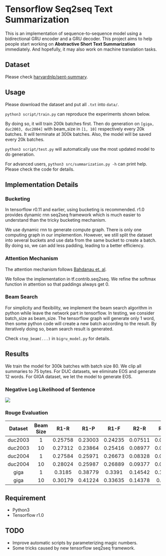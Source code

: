 # Tensorflow Seq2seq Text Summarization

This is an implementation of sequence-to-sequence model using a bidirectional GRU encoder and a GRU decoder. This project aims to help people start working on **Abstractive Short Text Summarization** immediately. And hopefully, it may also work on machine translation tasks. 

## Dataset
Please check [harvardnlp/sent-summary](https://github.com/harvardnlp/sent-summary).

## Usage
Please download the dataset and put all `.txt` into `data/`. 

```python3 script/train.py``` can reproduce the experiments shown below. 

By doing so, it will train 200k batches first. Then do generation on `[giga, duc2003, duc2004]` with beam_size in `[1, 10]` respectively every 20k batches. It will terminate at 300k batches. Also, the model will be saved every 20k batches. 

```python3 script/test.py``` will automatically use the most updated model to do generation. 

For advanced users, ```python3 src/summarization.py -h``` can print help. Please check the code for details. 

## Implementation Details

### Bucketing
In tensorflow r0.11 and earlier, using bucketing is recommended. r1.0 provides dynamic rnn seq2seq framework which is much easier to understand than the tricky bucketing mechanism. 

We use dynamic rnn to generate compute graph. There is only one computing graph in our implemention. However, we still split the dataset into several buckets and use data from the same bucket to create a batch. By doing so, we can add less padding, leading to a better efficiency. 

### Attention Mechanism
The attention mechanism follows [Bahdanau et. al](https://arxiv.org/abs/1409.0473).

We follow the implementation in tf.contrib.seq2seq. We refine the softmax function in attention so that paddings always get 0. 

### Beam Search
For simplicity and flexibility, we implement the beam search algorithm in python while leave the network part in tensorflow. In testing, we consider batch\_size as beam\_size. The tensorflow graph will generate only 1 word, then some python code will create a new batch according to the result. By iteratively doing so, beam search result is generated. 

Check `step_beam(...)` in `bigru_model.py` for details.

## Results
We train the model for 300k batches with batch size 80. We clip all summaries to 75 bytes. For DUC datasets, we eliminate EOS and generate 12 words. For GIGA dataset, we let the model to generate EOS. 

### Negative Log Likelihood of Sentence
![](misc/loss.png)

### Rouge Evaluation
|Dataset|Beam Size|R1-R|R1-P|R1-F|R2-R|R2-P|R2-F|RL-R|RL-P|RL-F|
|:--:|:--:|:--:|:--:|:--:|:--:|:--:|:--:|:--:|:--:|:--:|
duc2003 | 1 | 0.25758 | 0.23003 | 0.24235 | 0.07511 | 0.06611 | 0.07009 | 0.22608 | 0.20174 | 0.21262
duc2003 | 10 | 0.27312 | 0.23864 | 0.25416 | 0.08977 | 0.07732 | 0.08286 | 0.24129 | 0.21074 | 0.22449
duc2004 | 1 | 0.27584 | 0.25971 | 0.26673 | 0.08328 | 0.07832 | 0.08046 | 0.24253 | 0.22853 | 0.23461
duc2004 | 10 | 0.28024 | 0.25987 | 0.26889 | 0.09377 | 0.08631 | 0.08959 | 0.24849 | 0.23048 | 0.23844
giga | 1 | 0.3185 | 0.38779 | 0.3391 | 0.14542 | 0.17537 | 0.15393 | 0.29925 | 0.363 | 0.3181
giga | 10 | 0.30179 | 0.41224 | 0.33635 | 0.14378 | 0.1951 | 0.15936 | 0.28447 | 0.38733 | 0.31664


## Requirement
* Python3
* Tensorflow r1.0

## TODO
* Improve automatic scripts by parameterizing magic numbers. 
* Some tricks caused by new tensorflow seq2seq framework. 
